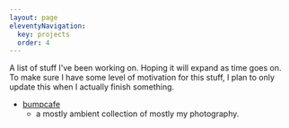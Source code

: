```yaml
---
layout: page
eleventyNavigation:
  key: projects
  order: 4
---
```


A list of stuff I've been working on. Hoping it will expand as time goes on.
To make sure I have some level of motivation for this stuff, I plan to only update this when I actually finish something.

* [bumpcafe](https://www.bumps.cafe/)
    * a mostly ambient collection of mostly my photography.
